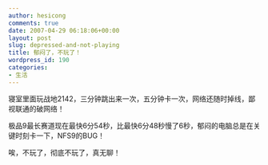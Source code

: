 ```yaml
---
author: hesicong
comments: true
date: 2007-04-29 06:18:06+00:00
layout: post
slug: depressed-and-not-playing
title: 郁闷了，不玩了！
wordpress_id: 190
categories:
- 生活
---
```



寝室里面玩战地2142，三分钟跳出来一次，五分钟卡一次，网络还随时掉线，鄙视联通的破网络！

极品9最长赛道现在最快6分54秒，比最快6分48秒慢了6秒，郁闷的电脑总是在关键时刻卡一下，NFS9的BUG！

唉，不玩了，彻底不玩了，真无聊！
